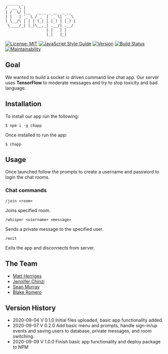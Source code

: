      _____ _                       
    /  __ \ |                      
    | /  \/ |__   __ _ _ __  _ __  
    | |   | '_ \ / _` | '_ \| '_ \ 
    | \__/\ | | | (_| | |_) | |_) |
     \____/_| |_|\__,_| .__/| .__/ 
                      | |   | |    
                      |_|   |_|  

[![License: MIT](https://img.shields.io/badge/License-MIT-brightgreen.svg)](https://github.com/bus-jam/chapp-client/blob/staging/license)
[![JavaScript Style Guide](https://img.shields.io/badge/code_style-standard-brightgreen.svg)](https://standardjs.com)
[![Version](https://img.shields.io/badge/Version-1.0.0-brightgreen.svg)](https://github.com/bus-jam/chapp-client#readme)
[![Build Status](https://travis-ci.com/bus-jam/chapp-client.svg?branch=master)](https://travis-ci.com/bus-jam/chapp-client)
[![Maintainability](https://api.codeclimate.com/v1/badges/1dce88fe3053097d08ef/maintainability)](https://codeclimate.com/github/bus-jam/chapp-client/maintainability)

## Goal

We wanted to build a socket io driven command line chat app. Our server uses **TensorFlow** to moderate messages and try to stop toxicity and bad language.

## Installation

To install our app run the following:

    $ npm i -g chapp

Once installed to run the app:

    $ chapp

## Usage

Once launched follow the prompts to create a username and password to login the chat rooms.

### Chat commands

    /join <room>

Joins specified room.

    /whisper <username> <message>

Sends a private message to the specified user.

    /exit

Exits the app and disconnects from server.

## The Team

* [Matt Herriges](https://github.com/herrigesmt)
* [Jennifer Chinzi](https://github.com/jchinzi)
* [Sean Murray](https://github.com/seanjmurray)
* [Blake Romero](https://github.com/blakerom)

## Version History

* 2020-09-04 V 0.1.0 Initial files uploaded, basic app functionality added.
* 2020-09-07 V 0.2.0 Add basic menu and prompts, handle sign-in/up events and saving users to database, private messages, and room switching.
* 2020-09-09 V 1.0.0 Finish basic app functionality and deploy package to NPM

